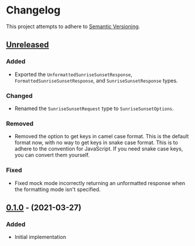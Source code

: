 # Changelog

This project attempts to adhere to [Semantic Versioning](http://semver.org).

## [Unreleased]

### Added

- Exported the `UnformattedSunriseSunsetResponse`,
  `FormattedSunriseSunsetResponse`, and `SunriseSunsetResponse` types.

### Changed

- Renamed the `SunriseSunsetRequest` type to `SunriseSunsetOptions`.

### Removed

- Removed the option to get keys in camel case format. This is the default
  format now, with no way to get keys in snake case format. This is to adhere
  to the convention for JavaScript. If you need snake case keys, you can convert
  them yourself.

### Fixed

- Fixed mock mode incorrectly returning an unformatted response when the
  formatting mode isn't specified.

## [0.1.0] - (2021-03-27)

### Added

- Initial implementation

[unreleased]: https://github.com/dguo/sunrise-sunset-js/compare/v0.1.0...HEAD
[0.1.0]: https://github.com/dguo/sunrise-sunset-js/releases/tag/v0.1.0
